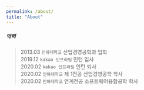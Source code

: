 ```yaml
---
permalink: /about/
title: "About"
---
```


##### 약력
> 2013.03   `인하대학교` 산업경영공학과 입학<br>
2019.12   `kakao 인프라팀` 인턴 입사<br>
2020.02   `kakao 인프라팀` 인턴 퇴사<br>
2020.02   `인하대학교` 제 1전공 산업경영공학 학사<br>
2020.02   `인하대학교` 연계전공 소프트웨어융합공학 학사<br>

